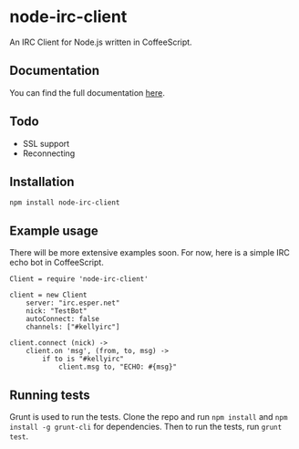 # node-irc-client


An IRC Client for Node.js written in CoffeeScript.

## Documentation
You can find the full documentation [here](http://rahatarmanahmed.github.io/node-irc-client/docs/index.html).

## Todo
 - SSL support
 - Reconnecting

## Installation
`npm install node-irc-client`

## Example usage
There will be more extensive examples soon. For now, here is a simple IRC echo bot in CoffeeScript.

	Client = require 'node-irc-client'

	client = new Client
		server: "irc.esper.net"
		nick: "TestBot"
		autoConnect: false
		channels: ["#kellyirc"]

	client.connect (nick) ->
		client.on 'msg', (from, to, msg) ->
			if to is "#kellyirc"
				client.msg to, "ECHO: #{msg}"

## Running tests
Grunt is used to run the tests. Clone the repo and run `npm install` and `npm install -g grunt-cli` for dependencies. Then to run the tests, run `grunt test`.


